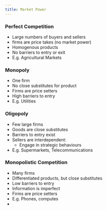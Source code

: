 ```yaml
---
title: Market Power
---
```


### Perfect Competition
- Large numbers of buyers and sellers
- firms are price takes (no market power)
- Homogenous products
- No barriers to entry or exit
- E.g. Agricultural Markets

### Monopoly
- One firm
- No close substitutes for product
- Firms are price setters
- High barriers to entry
- E.g. Utilities

### Oligopoly
- Few large firms
- Goods are close substitutes
- Barriers to entry exist
- Sellers are interdependent:
	- Engage in strategic behaviours
- E.g. Supermarkets, Telecommunications

### Monopolistic Competition
- Many firms
- Differentiated products, but close substitutes
- Low barriers to entry
- Information is imperfect
- Firms are price setters
- E.g. Phones, computes
- 












